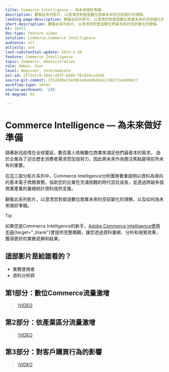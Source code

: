 ```yaml
---
title: Commerce Intelligence — 為未來做好準備
description: 觀看此系列影片，以澄清您對塑造數位商業未來的空前變化的理解。
landing-page-description: 觀看此系列影片，以澄清您對塑造數位商業未來的空前變化的理解。
short-description: 觀看此系列影片，以澄清您對塑造數位商業未來的空前變化的理解。
kt: 10411
doc-type: feature video
solution: Commerce,Commerce Intelligence
audience: all
activity: use
last-substantial-update: 2023-2-10
feature: Commerce Intelligence
topic: Commerce, Administration
role: Admin, User
level: Beginner, Intermediate
exl-id: 2ff2e1c8-384a-453f-bb8b-f6c834ca334b
source-git-commit: 15528d0e2543961e6e6d6d4e12c9b272eab88dc7
workflow-type: tm+mt
source-wordcount: '226'
ht-degree: 0%

---
```


# Commerce Intelligence — 為未來做好準備

隨著新冠疫情在全球蔓延，數百萬人依賴數位商業來滿足他們最基本的需求。 由於企業為了迎合歷史消費者需求而加倍努力，因此將未來作為關注焦點變得前所未有的重要。

在這三部分影片系列中，Commerce Intelligence分析團隊著重說明以資料為導向的基本電子商務實務，協助您的企業在充滿挑戰的時代茁壯成長，並透過跨越多個商業產業的彙總統計資料提供支援。

觀看此系列影片，以澄清您對塑造數位商業未來的空前變化的理解，以及如何為未來做好準備。

>[!TIP]
>
>如果您是Commerce Intelligence的新手，[Adobe Commerce Intelligence使用手冊](https://experienceleague.adobe.com/docs/commerce-business-intelligence/mbi/guide-overview.html?lang=zh-Hant){target="_blank"}會提供完整概觀，讓您透過資料彙總、分析和視覺效果，獲得更好的業務見解和結果。

## 這部影片是給誰看的？

- 業務使用者
- 資料分析師

## 第1部分：數位Commerce流量激增

>[!VIDEO](https://video.tv.adobe.com/v/342498?quality=12&learn=on)

## 第2部分：依產業區分流量激增

>[!VIDEO](https://video.tv.adobe.com/v/342499?quality=12&learn=on)

## 第3部分：對客戶購買行為的影響

>[!VIDEO](https://video.tv.adobe.com/v/342500?quality=12&learn=on)
